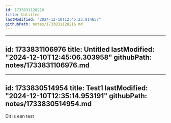 ```yaml
---
id: 1733831128216
title: Untitled
lastModified: "2024-12-10T12:45:23.814657"
githubPath: notes/1733831128216.md
---
```

---
id: 1733831106976
title: Untitled
lastModified: "2024-12-10T12:45:06.303958"
githubPath: notes/1733831106976.md
---
---
id: 1733830514954
title: Test1
lastModified: "2024-12-10T12:35:14.953191"
githubPath: notes/1733830514954.md
---
Dit is een test